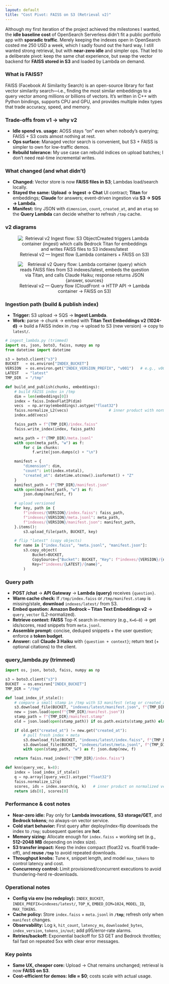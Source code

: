 ```yaml
---
layout: default
title: "Cost Pivot: FAISS on S3 (Retrieval v2)"
---
```


Although my first iteration of the project achieved the milestones I wanted, the **idle baseline cost** of OpenSearch Serverless didn’t fit a public portfolio app with **sporadic traffic**. Merely keeping the indexes open in OpenSearch costed me 250 USD a week, which I sadly found out the hard way. I still wanted strong retrieval, but with **near-zero idle** and simpler ops. That led to a deliberate pivot: keep the same chat experience, but swap the vector backend for **FAISS stored in S3** and loaded by Lambda on demand.

### What is FAISS?
FAISS (Facebook AI Similarity Search) is an open-source library for fast vector similarity search—i.e., finding the most similar embeddings to a query vector among millions or billions of vectors. It’s written in C++ with Python bindings, supports CPU and GPU, and provides multiple index types that trade accuracy, speed, and memory.

### Trade-offs from v1 → why v2
- **Idle spend vs. usage:** AOSS stays “on” even when nobody’s querying; FAISS + S3 costs almost nothing at rest.
- **Ops surface:** Managed vector search is convenient, but S3 + FAISS is simpler to own for low-traffic demos.
- **Rebuild tolerance:** My use case can rebuild indices on upload batches; I don’t need real-time incremental writes.

### What changed (and what didn’t)
- **Changed:** Vector store is now **FAISS files in S3**; Lambdas load/search locally.
- **Stayed the same:** **Upload → Ingest → Chat** UI contract; **Titan** for embeddings; **Claude** for answers; event-driven ingestion via **S3 → SQS → Lambda**.
- **Manifest:** tiny JSON with `dimension`, `count`, `created_at`, and an `etag` so the **Query Lambda** can decide whether to refresh `/tmp` cache.

### v2 diagrams
<div align="center">
  <figure class="figure-center">
    <img src="{{ '/assets/ai-kb/updated-ingest-flow.png' | relative_url }}" alt="Retrieval v2 Ingest flow: S3 ObjectCreated triggers Lambda container (ingest) which calls Bedrock Titan for embeddings and writes FAISS files to S3 indexes/latest" />
    <figcaption>Retrieval v2 — Ingest flow (Lambda containers + FAISS on S3)</figcaption>
  </figure>
</div>

<div align="center">
  <figure class="figure-center">
    <img src="{{ '/assets/updated-query-flow.png' | relative_url }}" alt="Retrieval v2 Query flow: Lambda container (query) which reads FAISS files from S3 indexes/latest, embeds the question via Titan, and calls Claude Haiku; response returns JSON {answer, sources}" />
    <figcaption>Retrieval v2 — Query flow (CloudFront → HTTP API → Lambda container → FAISS on S3)</figcaption>
  </figure>
</div>


### Ingestion path (build & publish index)
- **Trigger:** S3 upload → SQS → **Ingest Lambda**.
- **Work:** parse → chunk → embed with **Titan Text Embeddings v2 (1024-d)** → build a FAISS index in `/tmp` → upload to S3 (new version) → copy to `latest/`.

```python
# ingest_lambda.py (trimmed)
import os, json, boto3, faiss, numpy as np
from datetime import datetime

s3 = boto3.client("s3")
BUCKET   = os.environ["INDEX_BUCKET"]
VERSION  = os.environ.get("INDEX_VERSION_PREFIX", "v001")   # e.g., v003 when publishing
LATEST   = "latest"
TMP_DIR  = "/tmp"

def build_and_publish(chunks, embeddings):
    # build FAISS index in /tmp
    dim = len(embeddings[0])
    index = faiss.IndexFlatIP(dim)
    vecs  = np.array(embeddings).astype("float32")
    faiss.normalize_L2(vecs)                  # inner product with normalized vectors ≈ cosine
    index.add(vecs)

    faiss_path = f"{TMP_DIR}/index.faiss"
    faiss.write_index(index, faiss_path)

    meta_path = f"{TMP_DIR}/meta.jsonl"
    with open(meta_path, "w") as f:
        for c in chunks:
            f.write(json.dumps(c) + "\n")

    manifest = {
        "dimension": dim,
        "count": int(index.ntotal),
        "created_at": datetime.utcnow().isoformat() + "Z"
    }
    manifest_path = f"{TMP_DIR}/manifest.json"
    with open(manifest_path, "w") as f:
        json.dump(manifest, f)

    # upload versioned
    for key, path in {
        f"indexes/{VERSION}/index.faiss": faiss_path,
        f"indexes/{VERSION}/meta.jsonl": meta_path,
        f"indexes/{VERSION}/manifest.json": manifest_path,
    }.items():
        s3.upload_file(path, BUCKET, key)

    # flip "latest" (copy objects)
    for name in ["index.faiss", "meta.jsonl", "manifest.json"]:
        s3.copy_object(
            Bucket=BUCKET,
            CopySource={"Bucket": BUCKET, "Key": f"indexes/{VERSION}/{name}"},
            Key=f"indexes/{LATEST}/{name}",
        )
```

### Query path
- **POST /chat** → **API Gateway** → **Lambda (query)** receives `{question}`.
- **Warm cache check:** If `/tmp/index.faiss` or `/tmp/manifest.stamp` is missing/stale, **download** `indexes/latest/` from S3.
- **Embed question:** **Amazon Bedrock – Titan Text Embeddings v2** → `query_vector` (L2-normalized).
- **Retrieve context:** **FAISS** Top-K search in-memory (e.g., `K=6–8`) → get ids/scores, read snippets from `meta.jsonl`.
- **Assemble prompt:** concise, deduped snippets + the user question; enforce a **token budget**.
- **Answer:** call **Claude 3 Haiku** with `{question + context}`; return text (+ optional citations) to the client.

### query_lambda.py (trimmed)

```python
import os, json, boto3, faiss, numpy as np

s3 = boto3.client("s3")
BUCKET  = os.environ["INDEX_BUCKET"]
TMP_DIR = "/tmp"

def load_index_if_stale():
    # compare a small stamp in /tmp with S3 manifest (etag or created_at)
    s3.download_file(BUCKET, "indexes/latest/manifest.json", f"{TMP_DIR}/manifest.json")
    new = json.load(open(f"{TMP_DIR}/manifest.json"))
    stamp_path = f"{TMP_DIR}/manifest.stamp"
    old = json.load(open(stamp_path)) if os.path.exists(stamp_path) else {}

    if old.get("created_at") != new.get("created_at"):
        # pull fresh index + meta
        s3.download_file(BUCKET, "indexes/latest/index.faiss", f"{TMP_DIR}/index.faiss")
        s3.download_file(BUCKET, "indexes/latest/meta.jsonl", f"{TMP_DIR}/meta.jsonl")
        with open(stamp_path, "w") as f: json.dump(new, f)

    return faiss.read_index(f"{TMP_DIR}/index.faiss")

def knn(query_vec, k=8):
    index = load_index_if_stale()
    q = np.array([query_vec]).astype("float32")
    faiss.normalize_L2(q)
    scores, ids = index.search(q, k)   # inner product on normalized vectors
    return ids[0], scores[0]
```

### Performance & cost notes
- **Near-zero idle:** Pay only for **Lambda invocations**, **S3 storage/GET**, and **Bedrock tokens**; no always-on vector service.
- **Cold start behavior:** First query after deploy/index-flip downloads the index to `/tmp`; subsequent queries are **hot**.
- **Memory sizing:** Allocate enough for `index.faiss` + working set (e.g., **512–2048 MB** depending on index size).
- **S3 transfer impact:** Keep the index compact (float32 vs. float16 trade-off), and **reuse `/tmp`** to avoid repeated downloads.
- **Throughput knobs:** Tune `K`, snippet length, and model `max_tokens` to control latency and cost.
- **Concurrency control:** Limit provisioned/concurrent executions to avoid thundering-herd re-downloads.

### Operational notes
- **Config via env (no redeploy):** `INDEX_BUCKET`, `INDEX_PREFIX=indexes/latest/`, `TOP_K`, `EMBED_DIM=1024`, `MODEL_ID`, `MAX_TOKENS`.
- **Cache policy:** Store `index.faiss` + `meta.jsonl` in **`/tmp`**; refresh only when `manifest` changes.
- **Observability:** Log `k`, `hit_count`, `latency_ms`, `downloaded_bytes`, `index_version`, `tokens_in/out`; add p95/error-rate alarms.
- **Retries/backoff:** Exponential backoff for S3 GET and Bedrock throttles; fail fast on repeated 5xx with clear error messages.

### Key points
- **Same UX, cheaper core:** Upload → Chat remains unchanged; retrieval is now **FAISS on S3**.
- **Cost-efficient for demos:** **Idle ≈ $0**; costs scale with actual usage.
